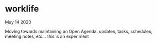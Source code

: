 # worklife
May 14 2020

Moving towards maintaining an Open Agenda. updates, tasks, schedules, meeting notes, etc... this is an experiment
